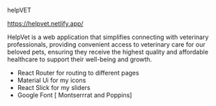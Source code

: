<!-- TITLE -->
helpVET

<!-- LIVE LINKS -->
https://helpvet.netlify.app/

<!--  DESCRIPTION -->
HelpVet is a web application that simplifies connecting with veterinary professionals, providing convenient access to veterinary care for our beloved pets, ensuring they receive the highest quality and affordable healthcare to support their well-being and growth.

<!-- TOOLS/ DEPENDENCY  USED  -->
- React Router for routing to different pages 
- Material Ui for my icons
- React Slick for my sliders
- Google Font [ Montserrrat and Poppins]
